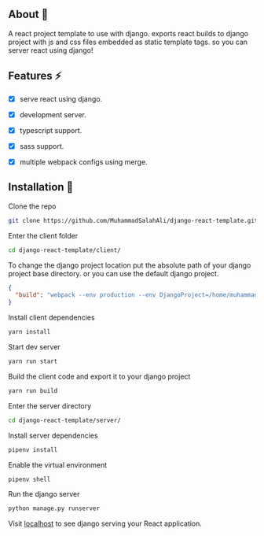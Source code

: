 ## About 📝

<p>
A react project template to use with django. exports react 
builds to django project with js and css files embedded as static template tags.
so you can server react using django!
</p>

## Features ⚡

- [x] serve react using django.

- [x] development server.

- [x] typescript support.

- [x] sass support.

- [x] multiple webpack configs using merge.

## Installation 🛫

Clone the repo

```bash
git clone https://github.com/MuhammadSalahAli/django-react-template.git
```

Enter the client folder

```bash
cd django-react-template/client/
```

To change the django project location put the absolute path of your django project base directory. or you can use the
default django project.

```json
{
  "build": "webpack --env production --env DjangoProject=/home/muhammad/Documents/Projects/Personal/Web/django-react-template/server"
}
```

Install client dependencies

```bash
yarn install
```

Start dev server

```bash
yarn run start
```

Build the client code and export it to your django project

```bash
yarn run build
```

Enter the server directory

```bash
cd django-react-template/server/
```

Install server dependencies

```bash
pipenv install
```

Enable the virtual environment

```bash
pipenv shell
```

Run the django server

```bash
python manage.py runserver
```

Visit <a href="localhost:8000">localhost</a> to see django serving your React application. 
